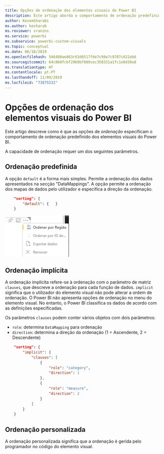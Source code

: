 ```yaml
---
title: Opções de ordenação dos elementos visuais do Power BI
description: Este artigo aborda o comportamento de ordenação predefinido dos elementos visuais do Power BI.
author: KesemSharabi
ms.author: kesharab
ms.reviewer: sranins
ms.service: powerbi
ms.subservice: powerbi-custom-visuals
ms.topic: conceptual
ms.date: 06/18/2019
ms.openlocfilehash: 546480ae863c63d6517fde7c98e7c9787c022ab6
ms.sourcegitcommit: 64c860fcbf2969bf089cec358331a1fc1e0d39a8
ms.translationtype: HT
ms.contentlocale: pt-PT
ms.lasthandoff: 11/09/2019
ms.locfileid: "73875532"
---
```

# <a name="sorting-options-for-power-bi-visuals"></a>Opções de ordenação dos elementos visuais do Power BI

Este artigo descreve como é que as opções de *ordenação* especificam o comportamento de ordenação predefinido dos elementos visuais do Power BI. 

A capacidade de ordenação requer um dos seguintes parâmetros.

## <a name="default-sorting"></a>Ordenação predefinida

A opção `default` é a forma mais simples. Permite a ordenação dos dados apresentados na secção "DataMappings". A opção permite a ordenação dos mapas de dados pelo utilizador e especifica a direção da ordenação.

```json
    "sorting": {
        "default": {   }
    }
```

![Opções de ordenação no menu de contexto](./media/sorting.png)

## <a name="implicit-sorting"></a>Ordenação implícita

A ordenação implícita refere-se à ordenação com o parâmetro de matriz `clauses`, que descreve a ordenação para cada função de dados. `implicit` significa que o utilizador do elemento visual não pode alterar a ordem de ordenação. O Power BI não apresenta opções de ordenação no menu do elemento visual. No entanto, o Power BI classifica os dados de acordo com as definições especificadas.

Os parâmetros `clauses` podem conter vários objetos com dois parâmetros:

- `role`: determina `DataMapping` para ordenação
- `direction`: determina a direção da ordenação (1 = Ascendente, 2 = Descendente)

```json
    "sorting": {
        "implicit": {
            "clauses": [
                {
                    "role": "category",
                    "direction": 1
                },
                {
                    "role": "measure",
                    "direction": 2
                }
            ]
        }
    }
```

## <a name="custom-sorting"></a>Ordenação personalizada

A ordenação personalizada significa que a ordenação é gerida pelo programador no código do elemento visual.
